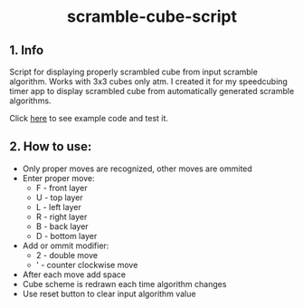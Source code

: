 <h1 align="center">scramble-cube-script</h1>

## 1. Info
Script for displaying properly scrambled cube from input scramble algorithm. Works with 3x3 cubes only atm. I created it for my speedcubing timer app to display scrambled cube from automatically generated scramble algorithms.

Click [here](https://codepen.io/pawelkaczoruk/pen/KKpPJpV) to see example code and test it.

## 2. How to use:
* Only proper moves are recognized, other moves are ommited
* Enter proper move: 
  * F - front layer
  * U - top layer
  * L - left layer
  * R - right layer
  * B - back layer
  * D - bottom layer
* Add or ommit modifier:
  * 2 - double move
  * ' - counter clockwise move
* After each move add space
* Cube scheme is redrawn each time algorithm changes
* Use reset button to clear input algorithm value
